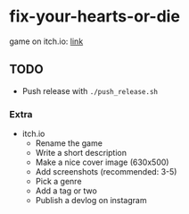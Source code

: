 # fix-your-hearts-or-die

game on itch.io: [link](https://thewarlock.itch.io/fix-your-hearts-or-die)

## TODO

- Push release with `./push_release.sh`

### Extra

- itch.io
  - Rename the game
  - Write a short description
  - Make a nice cover image (630x500)
  - Add screenshots (recommended: 3-5)
  - Pick a genre
  - Add a tag or two
  - Publish a devlog on instagram
